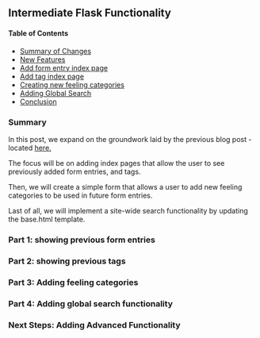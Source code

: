 ## Intermediate Flask Functionality ##

#### Table of Contents ####

- [Summary of Changes](#summary)
- [New Features](#new-features)
- [Add form entry index page](#part-1-showing-previous-form-entries)
- [Add tag index page](#part-2-showing-previous-tags)
- [Creating new feeling categories](#part-3-adding-feeling-categories)
- [Adding Global Search](#part-4-adding-global-search-functionality)
- [Conclusion](#next-steps-adding-advanced-functionality)

### Summary ###

In this post, we expand on the groundwork laid by the previous blog post - located [here.](adding-flask-functionality.md)

The focus will be on adding index pages that allow the user to see previously added form entries, and tags.

Then, we will create a simple form that allows a user to add new feeling categories to be used in future form entries.

Last of all, we will implement a site-wide search functionality by updating the base.html template.

### Part 1: showing previous form entries ###

### Part 2: showing previous tags ###

### Part 3: Adding feeling categories ###

### Part 4: Adding global search functionality ###

### Next Steps: Adding Advanced Functionality ###
